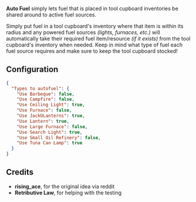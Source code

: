 **Auto Fuel** simply lets fuel that is placed in tool cupboard inventories be shared around to active fuel sources.

Simply put fuel in a tool cupboard's inventory where that item is within its radius and any powered fuel sources *(lights, furnaces, etc.)* will automatically take their required fuel item/resource *(if it exists)* from the tool cupboard's inventory when needed. Keep in mind what type of fuel each fuel source requires and make sure to keep the tool cupboard stocked!

## Configuration

```json
{
  "Types to autofuel": {
    "Use Barbeque": false,
    "Use Campfire": false,
    "Use Ceiling Light": true,
    "Use Furnace": false,
    "Use JackOLanterns": true,
    "Use Lantern": true,
    "Use Large Furnace": false,
    "Use Search Light": true,
    "Use Small Oil Refinery": false,
    "Use Tuna Can Lamp": true
  }
}
```

## Credits

- **rising_ace**, for the original idea via reddit
- **Retributive Law**, for helping with the testing

